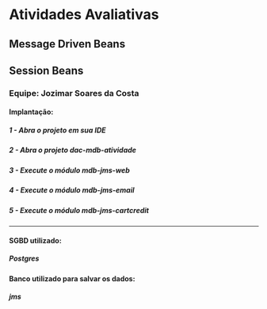 # Atividades Avaliativas

## Message Driven Beans

## Session Beans

### Equipe: Jozimar Soares da Costa

#### Implantação:

##### 1 - Abra o projeto em sua IDE

##### 2 - Abra o projeto dac-mdb-atividade

##### 3 - Execute o módulo mdb-jms-web

##### 4 - Execute o módulo mdb-jms-email

##### 5 - Execute o módulo mdb-jms-cartcredit

----------------------------------------------

#### SGBD utilizado:

##### Postgres

#### Banco utilizado para salvar os dados:

##### jms


